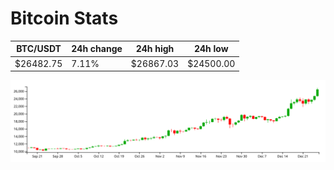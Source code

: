 # Bitcoin Stats

BTC/USDT|24h change|24h high|24h low|
|---|---|---|---|
|$26482.75|7.11%|$26867.03|$24500.00|

<img src="./chart.svg">
